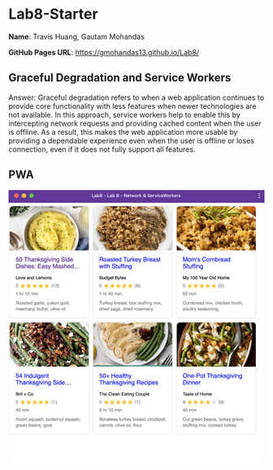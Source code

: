 # Lab8-Starter

**Name**: Travis Huang, Gautam Mohandas

**GitHub Pages URL**: https://gmohandas13.github.io/Lab8/

## Graceful Degradation and Service Workers

Answer: Graceful degradation refers to when a web application continues to provide core functionality with less features when newer technologies are not available. In this approach, service workers help to enable this by intercepting network requests and providing cached content when the user is offline. As a result, this makes the web application more usable by providing a dependable experience even when the user is offline or loses connection, even if it does not fully support all features.

## PWA

![PWA Screenshot](pwa.png)
